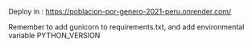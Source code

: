Deploy in : https://poblacion-por-genero-2021-peru.onrender.com/


Remember to add gunicorn to requirements.txt, and add environmental variable PYTHON_VERSION 



